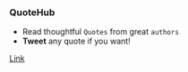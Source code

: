 ### QuoteHub

- Read thoughtful `Quotes` from great `authors`
- **Tweet** any quote if you want!

[Link](https://arsator.github.io/QuoteHub/ "Visit website")
